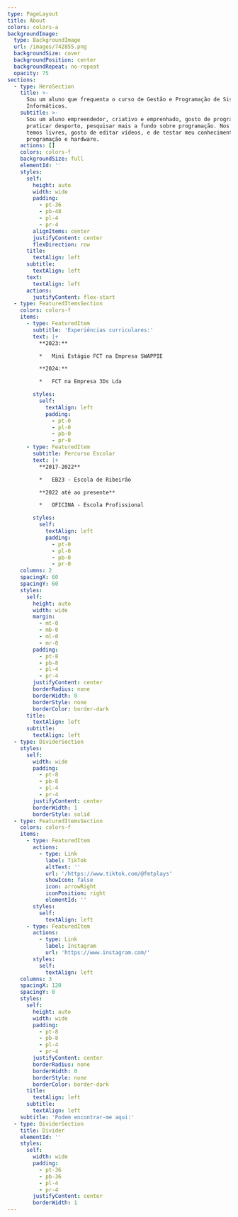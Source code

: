 ```yaml
---
type: PageLayout
title: About
colors: colors-a
backgroundImage:
  type: BackgroundImage
  url: /images/742855.png
  backgroundSize: cover
  backgroundPosition: center
  backgroundRepeat: no-repeat
  opacity: 75
sections:
  - type: HeroSection
    title: >-
      Sou um aluno que frequenta o curso de Gestão e Programação de Sistemas
      Informáticos.
    subtitle: >-
      Sou um aluno empreendedor, criativo e emprenhado, gosto de programar,
      praticar desporto, pesquisar mais a fundo sobre programação. Nos meus
      temos livres, gosto de editar vídeos, e de testar meu conhecimento sobre
      programação e hardware.
    actions: []
    colors: colors-f
    backgroundSize: full
    elementId: ''
    styles:
      self:
        height: auto
        width: wide
        padding:
          - pt-36
          - pb-48
          - pl-4
          - pr-4
        alignItems: center
        justifyContent: center
        flexDirection: row
      title:
        textAlign: left
      subtitle:
        textAlign: left
      text:
        textAlign: left
      actions:
        justifyContent: flex-start
  - type: FeaturedItemsSection
    colors: colors-f
    items:
      - type: FeaturedItem
        subtitle: 'Experiências curriculares:'
        text: |+
          **2023:**

          *   Mini Estágio FCT na Empresa SWAPPIE

          **2024:**

          *   FCT na Empresa 3Ds Lda

        styles:
          self:
            textAlign: left
            padding:
              - pt-0
              - pl-0
              - pb-0
              - pr-0
      - type: FeaturedItem
        subtitle: Percurso Escolar
        text: |+
          **2017-2022**

          *   EB23 - Escola de Ribeirão

          **2022 até ao presente**

          *   OFICINA - Escola Profissional

        styles:
          self:
            textAlign: left
            padding:
              - pt-0
              - pl-0
              - pb-0
              - pr-0
    columns: 2
    spacingX: 60
    spacingY: 60
    styles:
      self:
        height: auto
        width: wide
        margin:
          - mt-0
          - mb-0
          - ml-0
          - mr-0
        padding:
          - pt-8
          - pb-8
          - pl-4
          - pr-4
        justifyContent: center
        borderRadius: none
        borderWidth: 0
        borderStyle: none
        borderColor: border-dark
      title:
        textAlign: left
      subtitle:
        textAlign: left
  - type: DividerSection
    styles:
      self:
        width: wide
        padding:
          - pt-8
          - pb-8
          - pl-4
          - pr-4
        justifyContent: center
        borderWidth: 1
        borderStyle: solid
  - type: FeaturedItemsSection
    colors: colors-f
    items:
      - type: FeaturedItem
        actions:
          - type: Link
            label: TikTok
            altText: ''
            url: '/https://www.tiktok.com/@fmtplays'
            showIcon: false
            icon: arrowRight
            iconPosition: right
            elementId: ''
        styles:
          self:
            textAlign: left
      - type: FeaturedItem
        actions:
          - type: Link
            label: Instagram
            url: 'https://www.instagram.com/'
        styles:
          self:
            textAlign: left
    columns: 3
    spacingX: 120
    spacingY: 0
    styles:
      self:
        height: auto
        width: wide
        padding:
          - pt-8
          - pb-8
          - pl-4
          - pr-4
        justifyContent: center
        borderRadius: none
        borderWidth: 0
        borderStyle: none
        borderColor: border-dark
      title:
        textAlign: left
      subtitle:
        textAlign: left
    subtitle: 'Podem encontrar-me aqui:'
  - type: DividerSection
    title: Divider
    elementId: ''
    styles:
      self:
        width: wide
        padding:
          - pt-36
          - pb-36
          - pl-4
          - pr-4
        justifyContent: center
        borderWidth: 1
---
```

